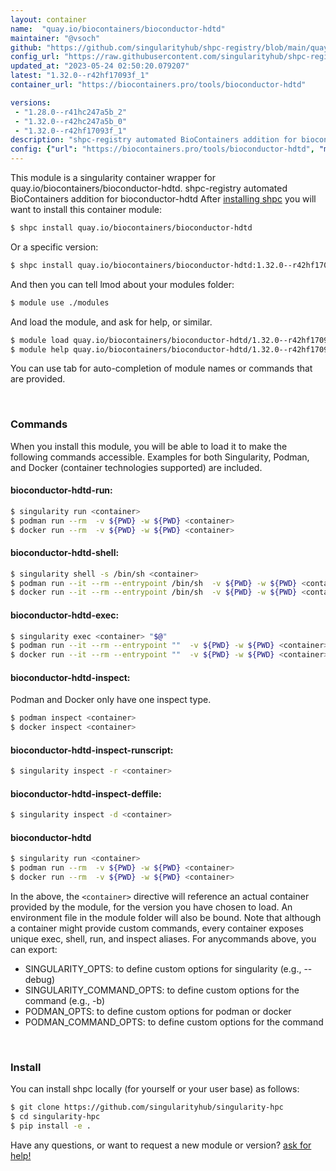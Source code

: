 ```yaml
---
layout: container
name:  "quay.io/biocontainers/bioconductor-hdtd"
maintainer: "@vsoch"
github: "https://github.com/singularityhub/shpc-registry/blob/main/quay.io/biocontainers/bioconductor-hdtd/container.yaml"
config_url: "https://raw.githubusercontent.com/singularityhub/shpc-registry/main/quay.io/biocontainers/bioconductor-hdtd/container.yaml"
updated_at: "2023-05-24 02:50:20.079207"
latest: "1.32.0--r42hf17093f_1"
container_url: "https://biocontainers.pro/tools/bioconductor-hdtd"

versions:
 - "1.28.0--r41hc247a5b_2"
 - "1.32.0--r42hc247a5b_0"
 - "1.32.0--r42hf17093f_1"
description: "shpc-registry automated BioContainers addition for bioconductor-hdtd"
config: {"url": "https://biocontainers.pro/tools/bioconductor-hdtd", "maintainer": "@vsoch", "description": "shpc-registry automated BioContainers addition for bioconductor-hdtd", "latest": {"1.32.0--r42hf17093f_1": "sha256:933125b046df7d6d74e09a67ce3e37d0d15daf5448bc76028ea69040206b0d4c"}, "tags": {"1.28.0--r41hc247a5b_2": "sha256:ac44a5366106295c7e0a27e655a7c96cc62213290f9c493d41dd9169490787e2", "1.32.0--r42hc247a5b_0": "sha256:8e6990e0bbbcfcd895d3bba246233cd03068a40e4f44988a382b193772fe98d4", "1.32.0--r42hf17093f_1": "sha256:933125b046df7d6d74e09a67ce3e37d0d15daf5448bc76028ea69040206b0d4c"}, "docker": "quay.io/biocontainers/bioconductor-hdtd"}
---
```


This module is a singularity container wrapper for quay.io/biocontainers/bioconductor-hdtd.
shpc-registry automated BioContainers addition for bioconductor-hdtd
After [installing shpc](#install) you will want to install this container module:


```bash
$ shpc install quay.io/biocontainers/bioconductor-hdtd
```

Or a specific version:

```bash
$ shpc install quay.io/biocontainers/bioconductor-hdtd:1.32.0--r42hf17093f_1
```

And then you can tell lmod about your modules folder:

```bash
$ module use ./modules
```

And load the module, and ask for help, or similar.

```bash
$ module load quay.io/biocontainers/bioconductor-hdtd/1.32.0--r42hf17093f_1
$ module help quay.io/biocontainers/bioconductor-hdtd/1.32.0--r42hf17093f_1
```

You can use tab for auto-completion of module names or commands that are provided.

<br>

### Commands

When you install this module, you will be able to load it to make the following commands accessible.
Examples for both Singularity, Podman, and Docker (container technologies supported) are included.

#### bioconductor-hdtd-run:

```bash
$ singularity run <container>
$ podman run --rm  -v ${PWD} -w ${PWD} <container>
$ docker run --rm  -v ${PWD} -w ${PWD} <container>
```

#### bioconductor-hdtd-shell:

```bash
$ singularity shell -s /bin/sh <container>
$ podman run --it --rm --entrypoint /bin/sh  -v ${PWD} -w ${PWD} <container>
$ docker run --it --rm --entrypoint /bin/sh  -v ${PWD} -w ${PWD} <container>
```

#### bioconductor-hdtd-exec:

```bash
$ singularity exec <container> "$@"
$ podman run --it --rm --entrypoint ""  -v ${PWD} -w ${PWD} <container> "$@"
$ docker run --it --rm --entrypoint ""  -v ${PWD} -w ${PWD} <container> "$@"
```

#### bioconductor-hdtd-inspect:

Podman and Docker only have one inspect type.

```bash
$ podman inspect <container>
$ docker inspect <container>
```

#### bioconductor-hdtd-inspect-runscript:

```bash
$ singularity inspect -r <container>
```

#### bioconductor-hdtd-inspect-deffile:

```bash
$ singularity inspect -d <container>
```



#### bioconductor-hdtd

```bash
$ singularity run <container>
$ podman run --rm  -v ${PWD} -w ${PWD} <container>
$ docker run --rm  -v ${PWD} -w ${PWD} <container>
```


In the above, the `<container>` directive will reference an actual container provided
by the module, for the version you have chosen to load. An environment file in the
module folder will also be bound. Note that although a container
might provide custom commands, every container exposes unique exec, shell, run, and
inspect aliases. For anycommands above, you can export:

 - SINGULARITY_OPTS: to define custom options for singularity (e.g., --debug)
 - SINGULARITY_COMMAND_OPTS: to define custom options for the command (e.g., -b)
 - PODMAN_OPTS: to define custom options for podman or docker
 - PODMAN_COMMAND_OPTS: to define custom options for the command

<br>

### Install

You can install shpc locally (for yourself or your user base) as follows:

```bash
$ git clone https://github.com/singularityhub/singularity-hpc
$ cd singularity-hpc
$ pip install -e .
```

Have any questions, or want to request a new module or version? [ask for help!](https://github.com/singularityhub/singularity-hpc/issues)